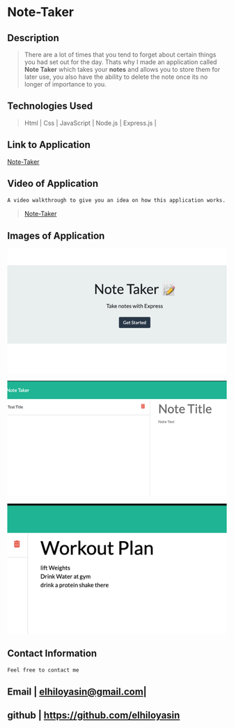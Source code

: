 # Note-Taker

## Description

>There are a lot of times that you tend to forget about certain things you had set out for the day. Thats why I made an application called __Note Taker__ which takes your __notes__ and allows you to store them for later use, you also have the ability to delete the note once its no longer of importance to you.

## Technologies Used
>Html |
>Css |
>JavaScript |
> Node.js |
>Express.js |
## Link to Application
[Note-Taker](https://young-lake-20601.herokuapp.com/)


## Video of Application
```bash
A video walkthrough to give you an idea on how this application works.
```

>[Note-Taker](https://www.youtube.com/watch?v=x6lxjz0akwI&ab_channel=YasinElhilo)



## Images of Application 

![Note-Taker](images/homepage.png)

![Note-Taker](images/notetaker.png)

![Note-Taker](images/workoutplan.png)


## Contact Information

```
Feel free to contact me
```
 >
  Email | elhiloyasin@gmail.com|
  ------------------------------ 
  github | https://github.com/elhiloyasin
  ------------------------------ 















